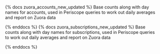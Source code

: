 {% docs zuora_accounts_new_updated %}
Base counts along with day names for accounts, used in Periscope queries to work out daily averages and report on Zuora data

{% enddocs %}
{% docs zuora_subscriptions_new_updated %}
Base counts along with day names for subscriptions, used in Periscope queries to work out daily averages and report on Zuora data
 
{% enddocs %}

